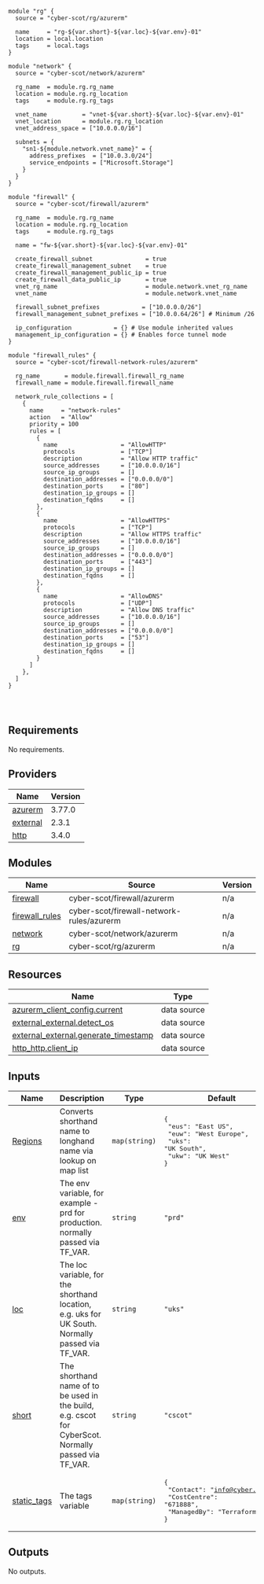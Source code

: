 
```hcl
module "rg" {
  source = "cyber-scot/rg/azurerm"

  name     = "rg-${var.short}-${var.loc}-${var.env}-01"
  location = local.location
  tags     = local.tags
}

module "network" {
  source = "cyber-scot/network/azurerm"

  rg_name  = module.rg.rg_name
  location = module.rg.rg_location
  tags     = module.rg.rg_tags

  vnet_name          = "vnet-${var.short}-${var.loc}-${var.env}-01"
  vnet_location      = module.rg.rg_location
  vnet_address_space = ["10.0.0.0/16"]

  subnets = {
    "sn1-${module.network.vnet_name}" = {
      address_prefixes  = ["10.0.3.0/24"]
      service_endpoints = ["Microsoft.Storage"]
    }
  }
}

module "firewall" {
  source = "cyber-scot/firewall/azurerm"

  rg_name  = module.rg.rg_name
  location = module.rg.rg_location
  tags     = module.rg.rg_tags

  name = "fw-${var.short}-${var.loc}-${var.env}-01"

  create_firewall_subnet               = true
  create_firewall_management_subnet    = true
  create_firewall_management_public_ip = true
  create_firewall_data_public_ip       = true
  vnet_rg_name                         = module.network.vnet_rg_name
  vnet_name                            = module.network.vnet_name

  firewall_subnet_prefixes            = ["10.0.0.0/26"]
  firewall_management_subnet_prefixes = ["10.0.0.64/26"] # Minimum /26

  ip_configuration            = {} # Use module inherited values
  management_ip_configuration = {} # Enables force tunnel mode
}

module "firewall_rules" {
  source = "cyber-scot/firewall-network-rules/azurerm"

  rg_name       = module.firewall.firewall_rg_name
  firewall_name = module.firewall.firewall_name

  network_rule_collections = [
    {
      name     = "network-rules"
      action   = "Allow"
      priority = 100
      rules = [
        {
          name                  = "AllowHTTP"
          protocols             = ["TCP"]
          description           = "Allow HTTP traffic"
          source_addresses      = ["10.0.0.0/16"]
          source_ip_groups      = []
          destination_addresses = ["0.0.0.0/0"]
          destination_ports     = ["80"]
          destination_ip_groups = []
          destination_fqdns     = []
        },
        {
          name                  = "AllowHTTPS"
          protocols             = ["TCP"]
          description           = "Allow HTTPS traffic"
          source_addresses      = ["10.0.0.0/16"]
          source_ip_groups      = []
          destination_addresses = ["0.0.0.0/0"]
          destination_ports     = ["443"]
          destination_ip_groups = []
          destination_fqdns     = []
        },
        {
          name                  = "AllowDNS"
          protocols             = ["UDP"]
          description           = "Allow DNS traffic"
          source_addresses      = ["10.0.0.0/16"]
          source_ip_groups      = []
          destination_addresses = ["0.0.0.0/0"]
          destination_ports     = ["53"]
          destination_ip_groups = []
          destination_fqdns     = []
        }
      ]
    },
  ]
}




```
## Requirements

No requirements.

## Providers

| Name | Version |
|------|---------|
| <a name="provider_azurerm"></a> [azurerm](#provider\_azurerm) | 3.77.0 |
| <a name="provider_external"></a> [external](#provider\_external) | 2.3.1 |
| <a name="provider_http"></a> [http](#provider\_http) | 3.4.0 |

## Modules

| Name | Source | Version |
|------|--------|---------|
| <a name="module_firewall"></a> [firewall](#module\_firewall) | cyber-scot/firewall/azurerm | n/a |
| <a name="module_firewall_rules"></a> [firewall\_rules](#module\_firewall\_rules) | cyber-scot/firewall-network-rules/azurerm | n/a |
| <a name="module_network"></a> [network](#module\_network) | cyber-scot/network/azurerm | n/a |
| <a name="module_rg"></a> [rg](#module\_rg) | cyber-scot/rg/azurerm | n/a |

## Resources

| Name | Type |
|------|------|
| [azurerm_client_config.current](https://registry.terraform.io/providers/hashicorp/azurerm/latest/docs/data-sources/client_config) | data source |
| [external_external.detect_os](https://registry.terraform.io/providers/hashicorp/external/latest/docs/data-sources/external) | data source |
| [external_external.generate_timestamp](https://registry.terraform.io/providers/hashicorp/external/latest/docs/data-sources/external) | data source |
| [http_http.client_ip](https://registry.terraform.io/providers/hashicorp/http/latest/docs/data-sources/http) | data source |

## Inputs

| Name | Description | Type | Default | Required |
|------|-------------|------|---------|:--------:|
| <a name="input_Regions"></a> [Regions](#input\_Regions) | Converts shorthand name to longhand name via lookup on map list | `map(string)` | <pre>{<br>  "eus": "East US",<br>  "euw": "West Europe",<br>  "uks": "UK South",<br>  "ukw": "UK West"<br>}</pre> | no |
| <a name="input_env"></a> [env](#input\_env) | The env variable, for example - prd for production. normally passed via TF\_VAR. | `string` | `"prd"` | no |
| <a name="input_loc"></a> [loc](#input\_loc) | The loc variable, for the shorthand location, e.g. uks for UK South.  Normally passed via TF\_VAR. | `string` | `"uks"` | no |
| <a name="input_short"></a> [short](#input\_short) | The shorthand name of to be used in the build, e.g. cscot for CyberScot.  Normally passed via TF\_VAR. | `string` | `"cscot"` | no |
| <a name="input_static_tags"></a> [static\_tags](#input\_static\_tags) | The tags variable | `map(string)` | <pre>{<br>  "Contact": "info@cyber.scot",<br>  "CostCentre": "671888",<br>  "ManagedBy": "Terraform"<br>}</pre> | no |

## Outputs

No outputs.
